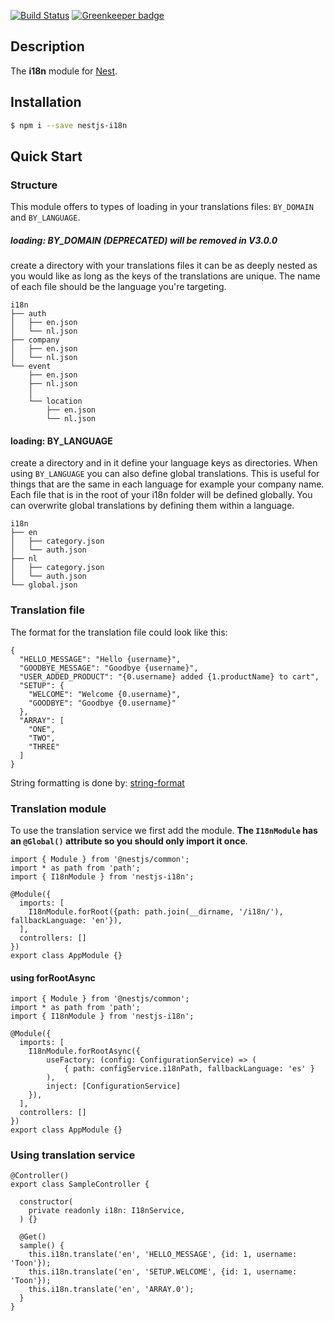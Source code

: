 [![Build Status](https://travis-ci.org/ToonvanStrijp/nestjs-i18n.svg?branch=master)](https://travis-ci.org/ToonvanStrijp/nestjs-i18n) [![Greenkeeper badge](https://badges.greenkeeper.io/ToonvanStrijp/nestjs-i18n.svg)](https://greenkeeper.io/)

## Description

The **i18n** module for [Nest](https://github.com/nestjs/nest).

## Installation

```bash
$ npm i --save nestjs-i18n
```

## Quick Start

### Structure

This module offers to types of loading in your translations files: `BY_DOMAIN` and `BY_LANGUAGE`.

##### loading: BY_DOMAIN (DEPRECATED) will be removed in V3.0.0
create a directory with your translations files it can be as deeply nested as you would like as long as the keys of the translations are unique. The name of each file should be the language you're targeting.
```
i18n
├── auth
│   ├── en.json
│   └── nl.json
├── company
│   ├── en.json
│   └── nl.json
└── event
    ├── en.json
    ├── nl.json
    │
    └── location
        ├── en.json
        └── nl.json
```

#### loading: BY_LANGUAGE
create a directory and in it define your language keys as directories. When using `BY_LANGUAGE` you can also define global translations. This is useful for things that are the same in each language for example your company name. Each file that is in the root of your i18n folder will be defined globally. You can overwrite global translations by defining them within a language.
```
i18n
├── en
│   ├── category.json
│   └── auth.json
├── nl
│   ├── category.json
│   └── auth.json
└── global.json
```

### Translation file
The format for the translation file could look like this:
```
{
  "HELLO_MESSAGE": "Hello {username}",
  "GOODBYE_MESSAGE": "Goodbye {username}",
  "USER_ADDED_PRODUCT": "{0.username} added {1.productName} to cart",
  "SETUP": {
    "WELCOME": "Welcome {0.username}",
    "GOODBYE": "Goodbye {0.username}"
  },
  "ARRAY": [
    "ONE",
    "TWO",
    "THREE"
  ]
}
```
String formatting is done by: [string-format](https://github.com/davidchambers/string-format)

### Translation module
To use the translation service we first add the module. **The `I18nModule` has an `@Global()` attribute so you should only import it once**.
```
import { Module } from '@nestjs/common';
import * as path from 'path';
import { I18nModule } from 'nestjs-i18n';

@Module({
  imports: [
    I18nModule.forRoot({path: path.join(__dirname, '/i18n/'), fallbackLanguage: 'en'}),
  ],
  controllers: []
})
export class AppModule {}

```
#### using forRootAsync
```
import { Module } from '@nestjs/common';
import * as path from 'path';
import { I18nModule } from 'nestjs-i18n';

@Module({
  imports: [
    I18nModule.forRootAsync({ 
        useFactory: (config: ConfigurationService) => (
            { path: configService.i18nPath, fallbackLanguage: 'es' }
        ),
        inject: [ConfigurationService] 
    }),
  ],
  controllers: []
})
export class AppModule {}

```
### Using translation service
```
@Controller()
export class SampleController {

  constructor(
    private readonly i18n: I18nService,
  ) {}

  @Get()
  sample() {
    this.i18n.translate('en', 'HELLO_MESSAGE', {id: 1, username: 'Toon'});
    this.i18n.translate('en', 'SETUP.WELCOME', {id: 1, username: 'Toon'});
    this.i18n.translate('en', 'ARRAY.0');
  }
}
```
